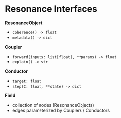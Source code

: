 # Resonance Interfaces

**ResonanceObject**
- `coherence() -> float`
- `metadata() -> dict`

**Coupler**
- `forward(inputs: list[float], **params) -> float`
- `explain() -> str`

**Conductor**
- `target: float`
- `step(C: float, **state) -> dict`

**Field**
- collection of nodes (ResonanceObjects)
- edges parameterized by Couplers / Conductors
